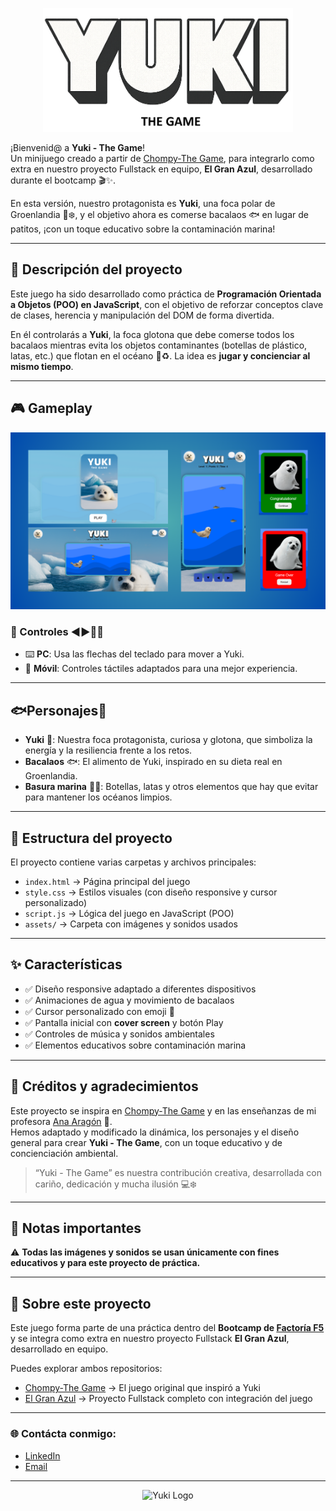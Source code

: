 <p align="center">
  <img src="assets/title-readme.png" alt="Yuki Game Title" width="400">
</p>

¡Bienvenid@ a **Yuki - The Game**!  
Un minijuego creado a partir de [Chompy-The Game](https://github.com/Aday25/chompy-the-game), para integrarlo como extra en nuestro proyecto Fullstack en equipo, **El Gran Azul**, desarrollado durante el bootcamp 🎬✨.  

En esta versión, nuestro protagonista es **Yuki**, una foca polar de Groenlandia 🦭❄️, y el objetivo ahora es comerse bacalaos 🐟 en lugar de patitos, ¡con un toque educativo sobre la contaminación marina!  

---

## 📖 Descripción del proyecto
Este juego ha sido desarrollado como práctica de **Programación Orientada a Objetos (POO) en JavaScript**, con el objetivo de reforzar conceptos clave de clases, herencia y manipulación del DOM de forma divertida.  

En él controlarás a **Yuki**, la foca glotona que debe comerse todos los bacalaos mientras evita los objetos contaminantes (botellas de plástico, latas, etc.) que flotan en el océano 🌊♻️. La idea es **jugar y concienciar al mismo tiempo**.  

---

## 🎮 Gameplay

<p align="center">
  <img src="assets/screencaps.png" alt="Yuki Game Screenshot" width="700">
</p>

### 🤳 Controles ◀️​▶️​🔼​🔽​
- ⌨️ **PC**: Usa las flechas del teclado para mover a Yuki.  
- 📱 **Móvil**: Controles táctiles adaptados para una mejor experiencia.  

---

## 🐟​Personajes🐾

- **Yuki** 🐾: Nuestra foca protagonista, curiosa y glotona, que simboliza la energía y la resiliencia frente a los retos.  
- **Bacalaos** 🐟: El alimento de Yuki, inspirado en su dieta real en Groenlandia.  
- **Basura marina** 🥤🥫: Botellas, latas y otros elementos que hay que evitar para mantener los océanos limpios.  

---

## 📂 Estructura del proyecto
El proyecto contiene varias carpetas y archivos principales:  

- `index.html` → Página principal del juego  
- `style.css` → Estilos visuales (con diseño responsive y cursor personalizado)  
- `script.js` → Lógica del juego en JavaScript (POO)  
- `assets/` → Carpeta con imágenes y sonidos usados
  
---

## ✨ Características

- ✅ Diseño responsive adaptado a diferentes dispositivos  
- ✅ Animaciones de agua y movimiento de bacalaos  
- ✅ Cursor personalizado con emoji 🦭 
- ✅ Pantalla inicial con **cover screen** y botón Play  
- ✅ Controles de música y sonidos ambientales  
- ✅ Elementos educativos sobre contaminación marina  

---

## 🙌 Créditos y agradecimientos
Este proyecto se inspira en [Chompy-The Game](https://github.com/Aday25/chompy-the-game) y en las enseñanzas de mi profesora [Ana Aragón](https://github.com/anaaragon88/oop-game) 🥰.  
Hemos adaptado y modificado la dinámica, los personajes y el diseño general para crear **Yuki - The Game**, con un toque educativo y de concienciación ambiental.  

> “Yuki - The Game” es nuestra contribución creativa, desarrollada con cariño, dedicación y mucha ilusión 💻❄️  

---

## 📌 Notas importantes
⚠️ **Todas las imágenes y sonidos se usan únicamente con fines educativos y para este proyecto de práctica.**  

---

## 🚀 Sobre este proyecto
Este juego forma parte de una práctica dentro del **Bootcamp de [Factoría F5](https://factoriaf5.org/)** y se integra como extra en nuestro proyecto Fullstack **El Gran Azul**, desarrollado en equipo.  

Puedes explorar ambos repositorios:  
- [Chompy-The Game](https://github.com/Aday25/chompy-the-game) → El juego original que inspiró a Yuki  
- [El Gran Azul](https://github.com/Grupo5-Biologia-Marina) → Proyecto Fullstack completo con integración del juego  

---

### 🌐 Contácta conmigo:
- [LinkedIn](https://www.linkedin.com/in/adayasc/)  
- [Email](mailto:aday.it25@gmail.com)  

---

<p align="center">
  <img src="assets/logo.png" alt="Yuki Logo" width="150">
</p>
